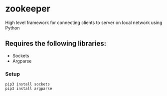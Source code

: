 # zookeeper

High level framework for connecting clients to server on local network using Python

## Requires the following libraries:

 - Sockets
 - Argparse

### Setup

```
pip3 install sockets
pip3 install argparse
```
